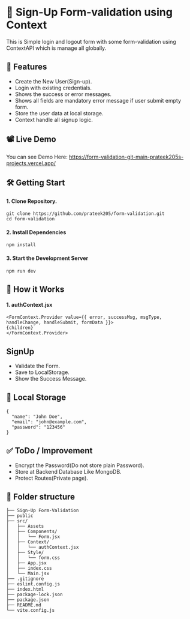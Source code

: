 # 📜 Sign-Up Form-validation using Context
This is Simple login and logout form with some form-validation using ContextAPI which is manage all globally.

## 🚀 Features
- Create the New User(Sign-up).
- Login with existing credentials.
- Shows the success or error messages.
- Shows all fields are mandatory error message if user submit empty form.
- Store the user data at local storage.
- Context handle all signup logic.

## 📽️ Live Demo
You can see Demo Here: https://form-validation-git-main-prateek205s-projects.vercel.app/

## 🛠️ Getting Start
#### 1. Clone Repository.
```
git clone https://github.com/prateek205/form-validation.git
cd form-validation
```
#### 2. Install Dependencies
```
npm install
```
#### 3. Start the Development Server
```
npm run dev
```

## 🧠 How it Works
#### 1. authContext.jsx
```
<FormContext.Provider value={{ error, successMsg, msgType, handleChange, handleSubmit, formData }}>
{children}
</FormContext.Provider>
```

## SignUp 
- Validate the Form.
- Save to LocalStorage.
- Show the Success Message.

## 📂 Local Storage
```
{
  "name": "John Doe",
  "email": "john@example.com",
  "password": "123456"
}
```

## ✅ ToDo / Improvement
- Encrypt the Password(Do not store plain Password).
- Store at Backend Database Like MongoDB.
- Protect Routes(Private page).

## 📂 Folder structure
```
├── Sign-Up Form-Validation
├── public 
├── src/
│   ├── Assets
│   ├── Components/
│   │   └── Form.jsx
│   ├── Context/
│   │   └── authContext.jsx
│   ├── Style/
│   │   └── form.css
│   ├── App.jsx
│   ├── index.css
│   └── Main.jsx
├── .gitignore
├── eslint.config.js
├── index.html
├── package-lock.json
├── package.json
├── README.md
└── vite.config.js
```
